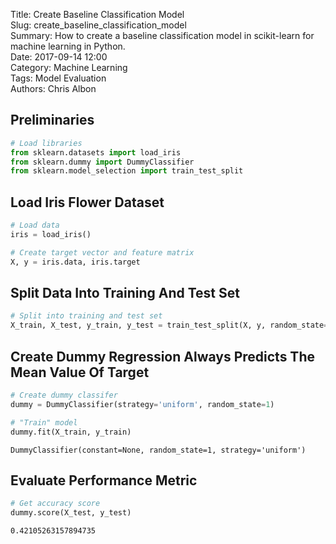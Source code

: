 Title: Create Baseline Classification Model  
Slug: create_baseline_classification_model  
Summary: How to create a baseline classification model in scikit-learn for machine learning in Python.    
Date: 2017-09-14 12:00  
Category: Machine Learning  
Tags: Model Evaluation   
Authors: Chris Albon

## Preliminaries


```python
# Load libraries
from sklearn.datasets import load_iris
from sklearn.dummy import DummyClassifier
from sklearn.model_selection import train_test_split
```

## Load Iris Flower Dataset


```python
# Load data
iris = load_iris()

# Create target vector and feature matrix
X, y = iris.data, iris.target
```

## Split Data Into Training And Test Set


```python
# Split into training and test set
X_train, X_test, y_train, y_test = train_test_split(X, y, random_state=0)
```

## Create Dummy Regression Always Predicts The Mean Value Of Target


```python
# Create dummy classifer
dummy = DummyClassifier(strategy='uniform', random_state=1)

# "Train" model
dummy.fit(X_train, y_train)
```




    DummyClassifier(constant=None, random_state=1, strategy='uniform')



## Evaluate Performance Metric


```python
# Get accuracy score
dummy.score(X_test, y_test)  
```




    0.42105263157894735


